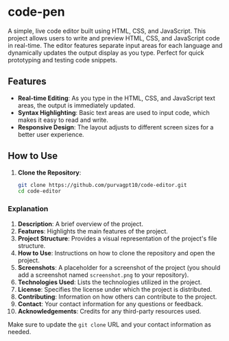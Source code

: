 # code-pen
A simple, live code editor built using HTML, CSS, and JavaScript. This project allows users to write and preview HTML, CSS, and JavaScript code in real-time. The editor features separate input areas for each language and dynamically updates the output display as you type. Perfect for quick prototyping and testing code snippets.
## Features
- **Real-time Editing**: As you type in the HTML, CSS, and JavaScript text areas, the output is immediately updated.
- **Syntax Highlighting**: Basic text areas are used to input code, which makes it easy to read and write.
- **Responsive Design**: The layout adjusts to different screen sizes for a better user experience.

## How to Use
1. **Clone the Repository**:
   ```bash
   git clone https://github.com/purvagpt10/code-editor.git
   cd code-editor
### Explanation

1. **Description**: A brief overview of the project.
2. **Features**: Highlights the main features of the project.
3. **Project Structure**: Provides a visual representation of the project's file structure.
4. **How to Use**: Instructions on how to clone the repository and open the project.
5. **Screenshots**: A placeholder for a screenshot of the project (you should add a screenshot named `screenshot.png` to your repository).
6. **Technologies Used**: Lists the technologies utilized in the project.
7. **License**: Specifies the license under which the project is distributed.
8. **Contributing**: Information on how others can contribute to the project.
9. **Contact**: Your contact information for any questions or feedback.
10. **Acknowledgements**: Credits for any third-party resources used.

Make sure to update the `git clone` URL and your contact information as needed.
